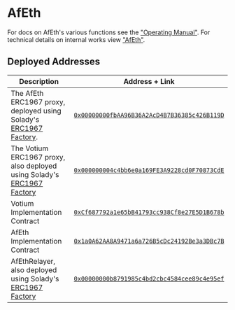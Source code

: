 # AfEth

For docs on AfEth's various functions see the ["Operating Manual"](./docs/Operating-Manual.md). For
technical details on internal works view ["AfEth"](./docs/AfEth.md).


## Deployed Addresses

|Description|Address + Link|
|-----------|--------------|
|The AfEth ERC1967 proxy, deployed using Solady's [ERC1967 Factory](https://etherscan.io/address/0x0000000000006396FF2a80c067f99B3d2Ab4Df24#readContract).| [`0x00000000fbAA96B36A2AcD4B7B36385c426B119D`](https://etherscan.io/address/0x00000000fbAA96B36A2AcD4B7B36385c426B119D)|
|The Votium ERC1967 proxy, also deployed using Solady's [ERC1967 Factory](https://etherscan.io/address/0x0000000000006396FF2a80c067f99B3d2Ab4Df24#readContract)|[`0x000000004c4bb6e0a169FE3A9228cd0F70873CdE`](https://etherscan.io/address/0x000000004c4bb6e0a169FE3A9228cd0F70873CdE)|
|Votium Implementation Contract|[`0xCf687792a1e65bB41793cc938Cf8e27E5D1B678b`](https://etherscan.io/address/0xCf687792a1e65bB41793cc938Cf8e27E5D1B678b)|
|AfEth Implementation Contract|[`0x1a0A62AA8A9471a6a726B5cDc24192Be3a3DBc7B`](https://etherscan.io/address/0x1a0A62AA8A9471a6a726B5cDc24192Be3a3DBc7B)|
|AfEthRelayer, also deployed using Solady's [ERC1967 Factory](https://etherscan.io/address/0x0000000000006396FF2a80c067f99B3d2Ab4Df24#readContract)|[`0x00000000b8791985c4bd2cbc4584cee89c4e95ef`](https://etherscan.io/address/0x00000000b8791985c4bd2cbc4584cee89c4e95ef)|

